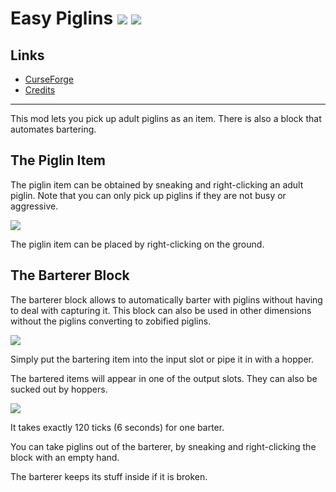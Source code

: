 <!-- modrinth_exclude.start -->

# Easy Piglins ![](http://cf.way2muchnoise.eu/full_419372_downloads.svg) ![](http://cf.way2muchnoise.eu/versions/419372.svg)

## Links
- [CurseForge](https://www.curseforge.com/minecraft/mc-mods/easy-piglins)
- [Credits](https://modrepo.de/minecraft/easy_piglins/credits)

---

<!-- modrinth_exclude.end -->

This mod lets you pick up adult piglins as an item.
There is also a block that automates bartering.
 
## The Piglin Item

The piglin item can be obtained by sneaking and right-clicking an adult piglin.
Note that you can only pick up piglins if they are not busy or aggressive.

![](https://media.giphy.com/media/kD7jJd4GfHYqJfnq5l/giphy.gif)

The piglin item can be placed by right-clicking on the ground.

## The Barterer Block

The barterer block allows to automatically barter with piglins without having to deal with capturing it. 
This block can also be used in other dimensions without the piglins converting to zobified piglins.

![](https://media.giphy.com/media/u96Flz8s8OtnrbsTNA/giphy.gif)

Simply put the bartering item into the input slot or pipe it in with a hopper.

The bartered items will appear in one of the output slots. They can also be sucked out by hoppers.

![](https://media.giphy.com/media/AdrNhwYa9zNCLh9F8z/giphy.gif)

It takes exactly 120 ticks (6 seconds) for one barter.

You can take piglins out of the barterer, by sneaking and right-clicking the block with an empty hand. 

The barterer keeps its stuff inside if it is broken.